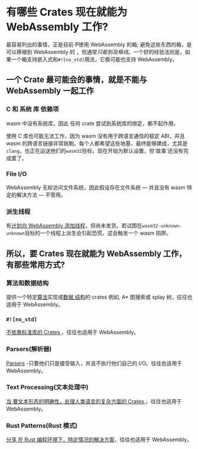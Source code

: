 # 有哪些 Crates 现在就能为 WebAssembly 工作?

最容易列出的事情，正是目前*不*使用 WebAssembly 的箱; 避免这些东西的箱，是可以移植到 WebAssembly 的 ，但通常*只能到及格线*。一个好的经验法则是，如果一个箱支持嵌入式和`#![no_std]`用法，它极可能也支持 WebAssembly。

## 一个 Crate 最可能会的事情，就是不能与 WebAssembly 一起工作

### C 和 系统 库 依赖项

wasm 中没有系统库，因此 任何 crate 尝试到系统库的绑定，都不起作用。

使用 C 库也可能无法工作，因为 wasm 没有用于跨语言通信的稳定 ABI，并且 wasm 的跨语言链接非常挑剔。每个人都希望这些地基，最终能够建成，尤其是`clang`，也正在运送他们的`wasm32`目标，现在开始为默认设置，但'故事'还没有完成罢了。

### File I/O

WebAssembly 无权访问文件系统，因此假设存在文件系统 &mdash; 并且没有 wasm 特定的解决方法 &mdash; 不管用。

### 派生线程

有[计划向 WebAssembly 添加线程][wasm-threading]，但尚未发货。若试图在`wasm32-unknown-unknown`目标的一个线程上派生会引起恐慌，这会触发一个 wasm 陷阱。

[wasm-threading]: https://rustwasm.github.io/2018/10/24/multithreading-rust-and-wasm.html

## 所以，要 Crates 现在就能为 WebAssembly 工作，有那些常用方式?

### 算法和数据结构

提供一个特定[算法](https://crates.io/categories/algorithms)实现或[数据 结构](https://crates.io/categories/data-structures)的 crates 例如, A\* 图搜索或 splay 树，往往也适用于 WebAssembly。

### `#![no_std]`

[不依靠标准库的 Crates ](https://crates.io/categories/no-std)，往往也适用于 WebAssembly。

### Parsers(解析器)

[Parsers](https://crates.io/categories/parser-implementations) -只要他们只是接受输入，并且不执行他们自己的 I/O。往往也适用于 WebAssembly。

### Text Processing(文本处理中)

[当 要文本形态的明确性，处理人类语言的复杂方面的 Crates ](https://crates.io/categories/text-processing)，往往也适用于 WebAssembly。

### Rust Patterns(Rust 模式)

[分享 在 Rust 编程环境下，特定情况的解决方案](https://crates.io/categories/rust-patterns)，往往也适用于 WebAssembly。
